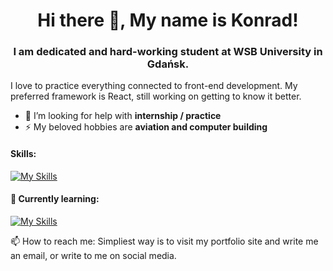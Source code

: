 <h1 align="center">Hi there 👋, My name is Konrad!</h1>
<h3 align="center">I am dedicated and hard-working student at WSB University in Gdańsk.</h3>
I love to practice everything connected to front-end development. My preferred framework is React, still working on getting to know it better.

- 🤝 I’m looking for help with **internship / practice**
- ⚡ My beloved hobbies are **aviation and computer building**

#### Skills: 
[![My Skills](https://skills.thijs.gg/icons?i=js,html,css,react)](https://skills.thijs.gg)

#### 🌱 Currently learning:
[![My Skills](https://skills.thijs.gg/icons?i=nextjs,tailwind)](https://skills.thijs.gg)

📫 How to reach me: Simpliest way is to visit my portfolio site and write me an email, or write to me on social media. 


